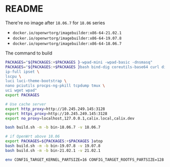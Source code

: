 # README

There're no image after `18.06.7` for `18.06` series

- `docker.io/openwrtorg/imagebuilder:x86-64-21.02.1`
- `docker.io/openwrtorg/imagebuilder:x86-64-19.07.8`
- `docker.io/openwrtorg/imagebuilder:x86-64-18.06.7`

The command to build

```bash
PACKAGES="${PACKAGES:+$PACKAGES }-wpad-mini -wpad-basic -dnsmasq"
PACKAGES="${PACKAGES:+$PACKAGES }bash bind-dig coreutils-base64 curl diffutils dnsmasq-full dropbearconvert fdisk file \
ip-full ipset \
lscpu \
luci luci-theme-bootstrap \
nano pciutils procps-ng-pkill tcpdump tmux \
uci wget wpad"
export PACKAGES

# Use cache server
export http_proxy=http://10.245.249.145:3128
export https_proxy=http://10.245.249.145:3128
export no_proxy=localhost,127.0.0.1,calix.local,calix.dev

bash build.sh -m -b bin-18.06.7 -v 18.06.7

# if OpenWrt above 18.06
export PACKAGES=${PACKAGES:+$PACKAGES }atop
bash build.sh -m -b bin-19.07.8 -v 19.07.8
bash build.sh -m -b bin-21.02.1 -v 21.02.1

env CONFIG_TARGET_KERNEL_PARTSIZE=16 CONFIG_TARGET_ROOTFS_PARTSIZE=128 ./build.sh -m -b bin-19.07.8 -v 19.07.8
```
